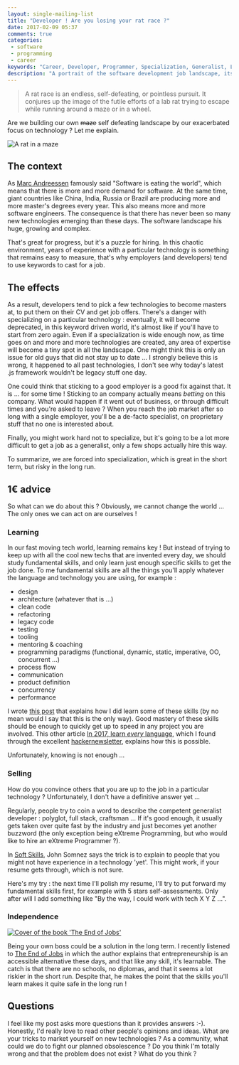 ```yaml
---
layout: single-mailing-list
title: "Developer ! Are you losing your rat race ?"
date: 2017-02-09 05:37
comments: true
categories:
 - software
 - programming
 - career
keywords: "Career, Developer, Programmer, Specialization, Generalist, Learning, Career management, Career planning"
description: "A portrait of the software development job landscape, its over-reliance on buzzwords, and open questions about how to rely on fundamental skills instead."
---
```

> A rat race is an endless, self-defeating, or pointless pursuit. It conjures up the image of the futile efforts of a lab rat trying to escape while running around a maze or in a wheel.

Are we building our own ~~maze~~ self defeating landscape by our exacerbated focus on technology ? Let me explain.

![A rat in a maze]({{site.url}}{{site.baseurl}}/imgs/2017-02-09-developer-are-you-losing-your-rat-race/rat-maze.jpg)

## The context

As [Marc Andreessen](https://en.wikipedia.org/wiki/Marc_Andreessen) famously said "Software is eating the world", which means that there is more and more demand for software. At the same time, giant countries like China, India, Russia or Brazil are producing more and more master's degrees every year. This also means more and more software engineers. The consequence is that there has never been so many new technologies emerging than these days. The software landscape his huge, growing and complex.

That's great for progress, but it's a puzzle for hiring. In this chaotic environment, years of experience with a particular technology is something that remains easy to measure, that's why employers (and developers) tend to use keywords to cast for a job.

## The effects

As a result, developers tend to pick a few technologies to become masters at, to put them on their CV and get job offers. There's a danger with specializing on a particular technology : eventually, it will become deprecated, in this keyword driven world, it's almost like if you'll have to start from zero again. Even if a specialization is wide enough now, as time goes on and more and more technologies are created, any area of expertise will become a tiny spot in all the landscape. One might think this is only an issue for old guys that did not stay up to date ... I strongly believe this is wrong, it happened to all past technologies, I don't see why today's latest .js framework wouldn't be legacy stuff one day.

One could think that sticking to a good employer is a good fix against that. It is ... for some time ! Sticking to an company actually means *betting* on this company. What would happen if it went out of business, or through difficult times and you're asked to leave ? When you reach the job market after so long with a single employer, you'll be a de-facto specialist, on proprietary stuff that no one is interested about.

Finally, you might work hard not to specialize, but it's going to be a lot more difficult to get a job as a generalist, only a few shops actually hire this way.

To summarize, we are forced into specialization, which is great in the short term, but risky in the long run.

## 1€ advice

So what can we do about this ? Obviously, we cannot change the world ... The only ones we can act on are ourselves !

### Learning

In our fast moving tech world, learning remains key ! But instead of trying to keep up with all the cool new techs that are invented every day, we should study fundamental skills, and only learn just enough specific skills to get the job done. To me fundamental skills are all the things you'll apply whatever the language and technology you are using, for example :

* design
* architecture (whatever that is ...)
* clean code
* refactoring
* legacy code
* testing
* tooling
* mentoring & coaching
* programming paradigms (functional, dynamic, static, imperative, OO, concurrent ...)
* process flow
* communication
* product definition
* concurrency
* performance

I wrote [this post](/how-to-keep-up-with-software-technologies/) that explains how I did learn some of these skills (by no mean would I say that this is the only way). Good mastery of these skills should be enough to quickly get up to speed in any project you are involved. This other article [In 2017, learn *every* language](https://blog.bradfieldcs.com/in-2017-learn-every-language-59b11f68eee#.l2n6kouuz), which I found through the excellent [hackernewsletter](http://www.hackernewsletter.com/), explains how this is possible.

Unfortunately, knowing is not enough ...

### Selling

How do you convince others that you are up to the job in a particular technology ? Unfortunately, I don't have a definitive answer yet ...

Regularly, people try to coin a word to describe the competent generalist developer : polyglot, full stack, craftsman ... If it's good enough, it usually gets taken over quite fast by the industry and just becomes yet another buzzword (the only exception being eXtreme Programming, but who would like to hire an eXtreme Programmer ?).

In [Soft Skills](https://www.amazon.com/Soft-Skills-software-developers-manual/dp/1617292397/ref=sr_1_1?tag=pbourgau-20&amp;ie=UTF8&qid=1473135683&sr=8-1&keywords=soft+skills), John Somnez says the trick is to explain to people that you might not have experience in a technology 'yet'. This might work, if your resume gets through, which is not sure.

Here's my try : the next time I'll polish my resume, I'll try to put forward my fundamental skills first, for example with 5 stars self-assessments. Only after will I add something like "By the way, I could work with tech X Y Z ...".

### Independence

[![Cover of the book 'The End of Jobs']({{site.url}}{{site.baseurl}}/imgs/2017-02-09-developer-are-you-losing-your-rat-race/the-end-of-jobs.jpg)](https://www.amazon.com/End-Jobs-Meaning-9-5/dp/1619613352/ref=sr_1_1?tag=pbourgau-20&amp;ie=UTF8&qid=1486713381&sr=8-1&keywords=the+end+of+jobs)

Being your own boss could be a solution in the long term. I recently listened to [The End of Jobs](https://www.amazon.com/End-Jobs-Meaning-9-5/dp/1619613352/ref=sr_1_1?tag=pbourgau-20&amp;ie=UTF8&qid=1486713381&sr=8-1&keywords=the+end+of+jobs) in which the author explains that entrepreneurship is an accessible alternative these days, and that like any skill, it's learnable. The catch is that there are no schools, no diplomas, and that it seems a lot riskier in the short run. Despite that, he makes the point that the skills you'll learn makes it quite safe in the long run !

## Questions

I feel like my post asks more questions than it provides answers :-). Honestly, I'd really love to read other people's opinions and ideas. What are your tricks to market yourself on new technologies ? As a community, what could we do to fight our planned obsolescence ? Do you think I'm totally wrong and that the problem does not exist ? What do you think ?
